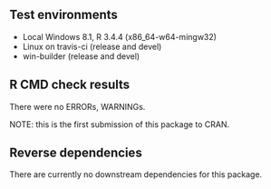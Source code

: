 ## Test environments

* Local Windows 8.1, R 3.4.4 (x86_64-w64-mingw32)
* Linux on travis-ci (release and devel)
* win-builder (release and devel)

## R CMD check results

There were no ERRORs, WARNINGs.

NOTE: this is the first submission of this package to CRAN.

## Reverse dependencies

There are currently no downstream dependencies for this package.
